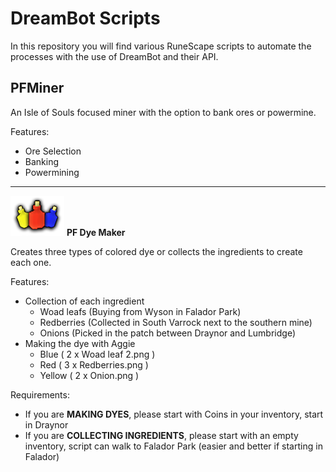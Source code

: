 # DreamBot Scripts
In this repository you will find various RuneScape scripts to automate the processes with the use of DreamBot and their API.

## PFMiner

An Isle of Souls focused miner with the option to bank ores or powermine.

Features:
* Ore Selection
* Banking
* Powermining

---

![An old rock in the desert](/assets/dyes.png) **PF Dye Maker**

Creates three types of colored dye or collects the ingredients to create each one. 

Features:

* Collection of each ingredient
  * Woad leafs (Buying from Wyson in Falador Park)
  * Redberries (Collected in South Varrock next to the southern mine)
  * Onions (Picked in the patch between Draynor and Lumbridge)
* Making the dye with Aggie
  * Blue ( 2 x Woad leaf 2.png )
  * Red ( 3 x Redberries.png )
  * Yellow ( 2 x Onion.png )

Requirements:

* If you are **MAKING DYES**, please start with Coins in your inventory, start in Draynor 
* If you are **COLLECTING INGREDIENTS**, please start with an empty inventory, script can walk to Falador Park (easier and better if starting in Falador)
